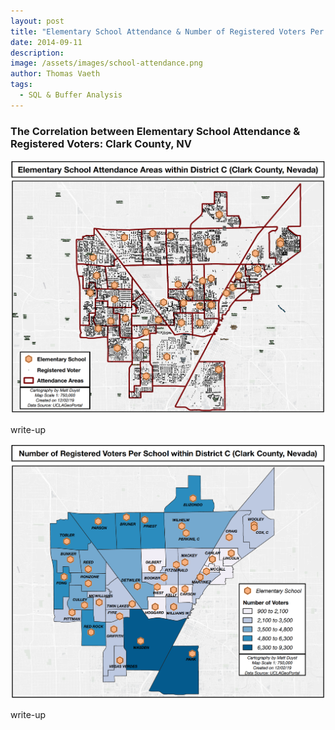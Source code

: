 ```yaml
---
layout: post
title: "Elementary School Attendance & Number of Registered Voters Per School Districts: Clark County, NV"
date: 2014-09-11
description: 
image: /assets/images/school-attendance.png
author: Thomas Vaeth
tags: 
  - SQL & Buffer Analysis
---
```


### The Correlation between Elementary School Attendance & Registered Voters: Clark County, NV

![Map GIS](/assets/images/school-attendance.png)

write-up

![Placeholder](/assets/images/registered-votes-per-school.png)

write-up